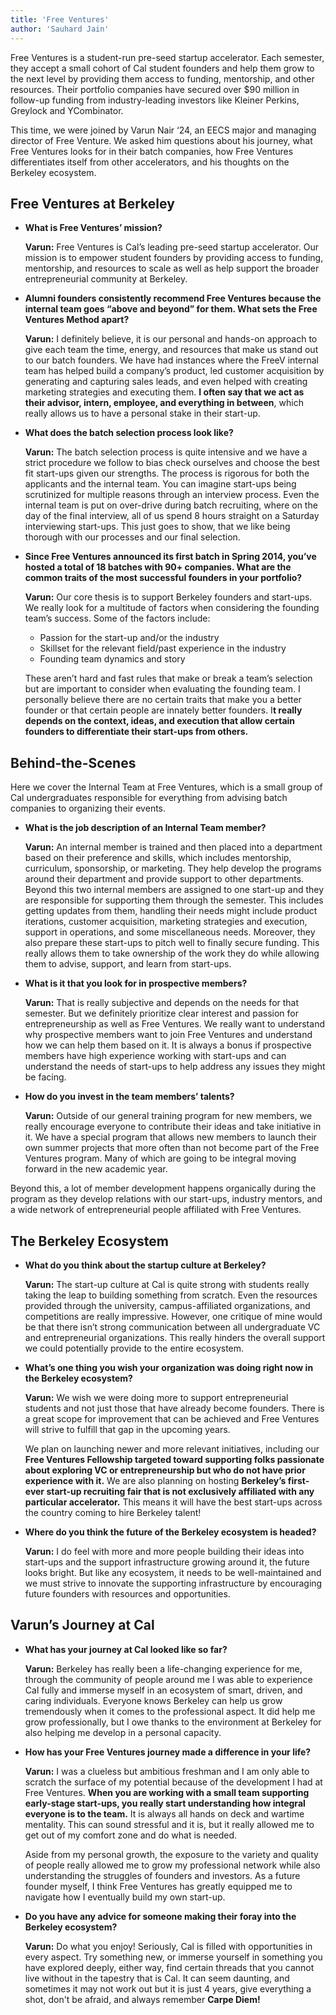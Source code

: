 ```yaml
---
title: 'Free Ventures'
author: 'Sauhard Jain'
---
```


Free Ventures is a student-run pre-seed startup accelerator. Each semester, they accept a small cohort of Cal student founders and help them grow to the next level by providing them access to funding, mentorship, and other resources. Their portfolio companies have secured over $90 million in follow-up funding from industry-leading investors like Kleiner Perkins, Greylock and YCombinator.

This time, we were joined by Varun Nair ‘24, an EECS major and managing director of Free Venture. We asked him questions about his journey, what Free Ventures looks for in their batch companies, how Free Ventures differentiates itself from other accelerators, and his thoughts on the Berkeley ecosystem.

## Free Ventures at Berkeley

- **What is Free Ventures’ mission?**

  **Varun:** Free Ventures is Cal’s leading pre-seed startup accelerator. Our mission is to empower student founders by providing access to funding, mentorship, and resources to scale as well as help support the broader entrepreneurial community at Berkeley.

- **Alumni founders consistently recommend Free Ventures because the internal team goes “above and beyond” for them. What sets the Free Ventures Method apart?**

  **Varun:** I definitely believe, it is our personal and hands-on approach to give each team the time, energy, and resources that make us stand out to our batch founders. We have had instances where the FreeV internal team has helped build a company’s product, led customer acquisition by generating and capturing sales leads, and even helped with creating marketing strategies and executing them. **I often say that we act as their advisor, intern, employee, and everything in between**, which really allows us to have a personal stake in their start-up. 

- **What does the batch selection process look like?**

  **Varun:** The batch selection process is quite intensive and we have a strict procedure we follow to bias check ourselves and choose the best fit start-ups given our strengths. The process is rigorous for both the applicants and the internal team. You can imagine start-ups being scrutinized for multiple reasons through an interview process. Even the internal team is put on over-drive during batch recruiting, where on the day of the final interview, all of us spend 8 hours straight on a Saturday interviewing start-ups. This just goes to show, that we like being thorough with our processes and our final selection. 

- **Since Free Ventures announced its first batch in Spring 2014, you’ve hosted a total of 18 batches with 90+ companies. What are the common traits of the most successful founders in your portfolio?**

  **Varun:** Our core thesis is to support Berkeley founders and start-ups. We really look for a multitude of factors when considering the founding team’s success. Some of the factors include:

  - Passion for the start-up and/or the industry
  - Skillset for the relevant field/past experience in the industry
  - Founding team dynamics and story

  These aren’t hard and fast rules that make or break a team’s selection but are important to consider when evaluating the founding team. I personally believe there are no certain traits that make you a better founder or that certain people are innately better founders. I**t really depends on the context, ideas, and execution that allow certain founders to differentiate their start-ups from others.**

## Behind-the-Scenes

Here we cover the Internal Team at Free Ventures, which is a small group of Cal undergraduates responsible for everything from advising batch companies to organizing their events. 

- **What is the job description of an Internal Team member?**

  **Varun:** An internal member is trained and then placed into a department based on their preference and skills, which includes mentorship, curriculum, sponsorship, or marketing. They help develop the programs around their department and provide support to other departments. Beyond this two internal members are assigned to one start-up and they are responsible for supporting them through the semester. This includes getting updates from them, handling their needs might include product iterations, customer acquisition, marketing strategies and execution, support in operations, and some miscellaneous needs. Moreover, they also prepare these start-ups to pitch well to finally secure funding. This really allows them to take ownership of the work they do while allowing them to advise, support, and learn from start-ups. 

- **What is it that you look for in prospective members?**

  **Varun:** That is really subjective and depends on the needs for that semester. But we definitely prioritize clear interest and passion for entrepreneurship as well as Free Ventures. We really want to understand why prospective members want to join Free Ventures and understand how we can help them based on it. It is always a bonus if prospective members have high experience working with start-ups and can understand the needs of start-ups to help address any issues they might be facing. 

- **How do you invest in the team members’ talents?**

  **Varun:** Outside of our general training program for new members, we really encourage everyone to contribute their ideas and take initiative in it. We have a special program that allows new members to launch their own summer projects that more often than not become part of the Free Ventures program. Many of which are going to be integral moving forward in the new academic year. 

 Beyond this, a lot of member development happens organically during the program as they develop relations with our start-ups, industry mentors, and a wide network of entrepreneurial people affiliated with Free Ventures. 

## The Berkeley Ecosystem

- **What do you think about the startup culture at Berkeley?**

  **Varun:** The start-up culture at Cal is quite strong with students really taking the leap to building something from scratch. Even the resources provided through the university, campus-affiliated organizations, and competitions are really impressive. However, one critique of mine would be that there isn’t strong communication between all undergraduate VC and entrepreneurial organizations. This really hinders the overall support we could potentially provide to the entire ecosystem. 

- **What’s one thing you wish your organization was doing right now in the Berkeley ecosystem?**

  **Varun:** We wish we were doing more to support entrepreneurial students and not just those that have already become founders. There is a great scope for improvement that can be achieved and Free Ventures will strive to fulfill that gap in the upcoming years. 

  We plan on launching newer and more relevant initiatives, including our **Free Ventures Fellowship targeted toward supporting folks passionate about exploring VC or entrepreneurship but who do not have prior experience with it.** We are also planning on hosting **Berkeley’s first-ever start-up recruiting fair that is not exclusively affiliated with any particular accelerator.** This means it will have the best start-ups across the country coming to hire Berkeley talent!

- **Where do you think the future of the Berkeley ecosystem is headed?**

  **Varun:** I do feel with more and more people building their ideas into start-ups and the support infrastructure growing around it, the future looks bright. But like any ecosystem, it needs to be well-maintained and we must strive to innovate the supporting infrastructure by encouraging future founders with resources and opportunities. 

## Varun’s Journey at Cal

- **What has your journey at Cal looked like so far?**

  **Varun:** Berkeley has really been a life-changing experience for me, through the community of people around me I was able to experience Cal fully and immerse myself in an ecosystem of smart, driven, and caring individuals. Everyone knows Berkeley can help us grow tremendously when it comes to the professional aspect. It did help me grow professionally, but I owe thanks to the environment at Berkeley for also helping me develop in a personal capacity.

- **How has your Free Ventures journey made a difference in your life?**

  **Varun:** I was a clueless but ambitious freshman and I am only able to scratch the surface of my potential because of the development I had at Free Ventures. **When you are working with a small team supporting early-stage start-ups, you really start understanding how integral everyone is to the team.** It is always all hands on deck and wartime mentality. This can sound stressful and it is, but it really allowed me to get out of my comfort zone and do what is needed. 

  Aside from my personal growth, the exposure to the variety and quality of people really allowed me to grow my professional network while also understanding the struggles of founders and investors. As a future founder myself, I think Free Ventures has greatly equipped me to navigate how I eventually build my own start-up.

- **Do you have any advice for someone making their foray into the Berkeley ecosystem?**

  **Varun:** Do what you enjoy! Seriously, Cal is filled with opportunities in every aspect. Try something new, or immerse yourself in something you have explored deeply, either way, find certain threads that you cannot live without in the tapestry that is Cal. It can seem daunting, and sometimes it may not work out but it is just 4 years, give everything a shot, don't be afraid, and always remember **Carpe Diem!**
